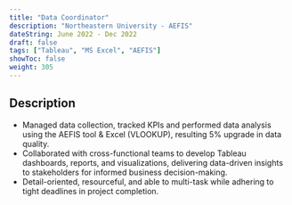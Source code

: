 ```yaml
---
title: "Data Coordinator"
description: "Northeastern University - AEFIS"
dateString: June 2022 - Dec 2022
draft: false
tags: ["Tableau", "MS Excel", "AEFIS"]
showToc: false
weight: 305
--- 
```

## Description

- Managed data collection, tracked KPIs and performed data analysis using the AEFIS tool & Excel (VLOOKUP), resulting 5% upgrade in data quality.
- Collaborated with cross-functional teams to develop Tableau dashboards, reports, and visualizations, delivering data-driven insights to stakeholders for informed business decision-making.
- Detail-oriented, resourceful, and able to multi-task while adhering to tight deadlines in project completion.

